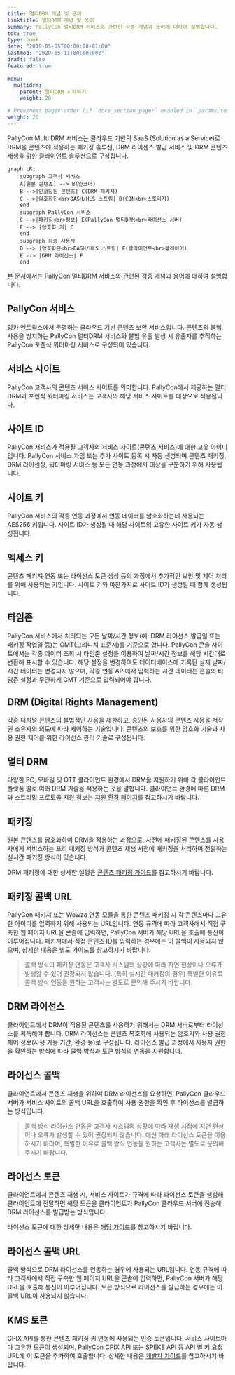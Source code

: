 ```yaml
---
title: 멀티DRM 개념 및 용어
linktitle: 멀티DRM 개념 및 용어
summary: PallyCon 멀티DRM 서비스와 관련된 각종 개념과 용어에 대하여 설명합니다.
toc: true
type: book
date: "2019-05-05T00:00:00+01:00"
lastmod: "2020-05-11T00:00:00Z"
draft: false
featured: true

menu:
  multidrm:
    parent: 멀티DRM 시작하기
    weight: 20

# Prev/next pager order (if `docs_section_pager` enabled in `params.toml`)
weight: 20
---
```


PallyCon Multi DRM 서비스는 클라우드 기반의 SaaS (Solution as a Service)로 DRM을 콘텐츠에 적용하는 패키징 솔루션, DRM 라이센스 발급 서비스 및 DRM 콘텐츠 재생을 위한 클라이언트 솔루션으로 구성됩니다.

```mermaid
graph LR;
    subgraph 고객사 서비스
    A[원본 콘텐츠] --> B(인코더)
    B -->|인코딩된 콘텐츠| C(DRM 패키져)
    C -->|암호화된<br>DASH/HLS 스트림| D(CDN<br>스토리지)
    end
    subgraph PallyCon 서비스
    C -->|패키징<br>정보| E(PallyCon 멀티DRM<br>라이선스 서버)
    E --> |암호화 키| C
    end
    subgraph 최종 사용자
    D --> |암호화된<br>DASH/HLS 스트림| F(클라이언트<br>플레이어)
    E --> |DRM 라이선스| F
    end
```

본 문서에서는 PallyCon 멀티DRM 서비스와 관련된 각종 개념과 용어에 대하여 설명합니다.

## PallyCon 서비스

잉카 엔트웍스에서 운영하는 클라우드 기반 콘텐츠 보안 서비스입니다. 콘텐츠의 불법 사용을 방지하는 PallyCon 멀티DRM 서비스와 불법 유출 발생 시 유출자를 추적하는 PallyCon 포렌식 워터마킹 서비스로 구성되어 있습니다.

## 서비스 사이트

PallyCon 고객사의 콘텐츠 서비스 사이트를 의미합니다. PallyCon에서 제공하는 멀티DRM과 포렌식 워터마킹 서비스는 고객사의 해당 서비스 사이트를 대상으로 적용됩니다.

## 사이트 ID

PallyCon 서비스가 적용될 고객사의 서비스 사이트(콘텐츠 서비스)에 대한 고유 아이디입니다. PallyCon 서비스 가입 또는 추가 사이트 등록 시 자동 생성되며 콘텐츠 패키징, DRM 라이센싱, 워터마킹 서비스 등 모든 연동 과정에서 대상을 구분하기 위해 사용됩니다.

## 사이트 키

PallyCon 서비스의 각종 연동 과정에서 연동 데이터를 암호화하는데 사용되는 AES256 키입니다. 사이트 ID가 생성될 때 해당 사이트의 고유한 사이트 키가 자동 생성됩니다.

## 액세스 키

콘텐츠 패키져 연동 또는 라이선스 토큰 생성 등의 과정에서 추가적인 보안 및 제어 처리를 위해 사용되는 키입니다. 사이트 키와 마찬가지로 사이트 ID가 생성될 때 함께 생성됩니다.

## 타임존

PallyCon 서비스에서 처리되는 모든 날짜/시간 정보(예: DRM 라이선스 발급일 또는 패키징 작업일 등)는 GMT(그리니치 표준시)를 기준으로 합니다. PallyCon 콘솔 사이트에서는 각종 데이터 조회 시 타임존 설정을 이용하여 날짜/시간 정보를 해당 시간대로 변환해 표시할 수 있습니다. 해당 설정을 변경하여도 데이터베이스에 기록된 실제 날짜/시간 데이터는 변경되지 않으며, 각종 연동 API에서 입력하는 시간 데이터는 콘솔의 타임존 설정과 무관하게 GMT 기준으로 입력되어야 합니다.

## DRM (Digital Rights Management)

각종 디지털 콘텐츠의 불법적인 사용을 제한하고, 승인된 사용자의 콘텐츠 사용을 저작권 소유자의 의도에 따라 제어하는 기술입니다. 콘텐츠의 보호를 위한 암호화 기술과 사용 권한 제어를 위한 라이선스 관리 기술로 구성됩니다.

## 멀티 DRM

다양한 PC, 모바일 및 OTT 클라이언트 환경에서 DRM을 지원하기 위해 각 클라이언트 플랫폼 별로 여러 DRM 기술을 적용하는 것을 말합니다. 클라이언트 환경에 따른 DRM과 스트리밍 프로토콜 지원 정보는 [지원 환경 페이지](../supported-env)를 참고하시기 바랍니다.

## 패키징

원본 콘텐츠를 암호화하여 DRM을 적용하는 과정으로, 사전에 패키징된 콘텐츠를 사용자에게 서비스하는 프리 패키징 방식과 콘텐츠 재생 시점에 패키징을 처리하며 전달하는 실시간 패키징 방식이 있습니다.

DRM 패키징에 대한 상세한 설명은 [콘텐츠 패키징 가이드](../../packaging)를 참고하시기 바랍니다.

## 패키징 콜백 URL

PallyCon 패키져 또는 Wowza 연동 모듈을 통한 콘텐츠 패키징 시 각 콘텐츠마다 고유한 아이디를 입력하기 위해 사용되는 URL입니다. 연동 규격에 따라 고객사에서 직접 구축한 웹 페이지 URL을 콘솔에 입력하면, PallyCon 서버가 해당 URL을 호출해 통신이 이루어집니다. 패키져에서 직접 콘텐츠 ID를 입력하는 경우에는 이 콜백이 사용되지 않으며, 상세한 내용은 별도 가이드를 참고하시기 바랍니다.

> 콜백 방식의 패키징 연동은 고객사 시스템의 상황에 따라 지연 현상이나 오류가 발생할 수 있어 권장되지 않습니다. (특히 실시간 패키징의 경우) 특별한 이유로 콜백 방식 연동을 원하는 고객사는 별도로 문의해 주시기 바랍니다.

## DRM 라이선스

클라이언트에서 DRM이 적용된 콘텐츠를 사용하기 위해서는 DRM 서버로부터 라이선스를 획득해야 합니다. DRM 라이선스는 콘텐츠 복호화에 사용되는 암호키와 사용 권한 제어 정보(사용 가능 기간, 환경 등)로 구성됩니다. 라이선스 발급 과정에서 사용자 권한을 확인하는 방식에 따라 콜백 방식과 토큰 방식의 연동을 지원합니다.

## 라이선스 콜백

클라이언트에서 콘텐츠 재생을 위하여 DRM 라이선스를 요청하면, PallyCon 클라우드 서버가 서비스 사이트의 콜백 URL을 호출하여 사용 권한을 확인 후 라이선스를 발급하는 방식입니다.

> 콜백 방식 라이선스 연동은 고객사 시스템의 상황에 따라 재생 시점에 지연 현상이나 오류가 발생할 수 있어 권장되지 않습니다. 대신 아래 라이선스 토큰을 이용하시기 바라며, 특별한 이유로 콜백 방식 연동을 원하는 고객사는 별도로 문의해 주시기 바랍니다.

## 라이선스 토큰

클라이언트에서 콘텐츠 재생 시, 서비스 사이트가 규격에 따라 라이선스 토큰을 생성해 클라이언트에 전달하면 해당 토큰을 클라이언트가 PallyCon 클라우드 서버에 전송해 DRM 라이선스를 발급받는 방식입니다.

라이선스 토큰에 대한 상세한 내용은 [해당 가이드](../../license/license-token)를 참고하시기 바랍니다.

## 라이선스 콜백 URL

콜백 방식으로 DRM 라이선스를 연동하는 경우에 사용되는 URL입니다. 연동 규격에 따라 고객사에서 직접 구축한 웹 페이지 URL을 콘솔에 입력하면, PallyCon 서버가 해당 URL을 호출해 통신이 이루어집니다. 토큰 방식으로 라이선스를 발급하는 경우에는 이 콜백 URL이 사용되지 않습니다.

## KMS 토큰

CPIX API를 통한 콘텐츠 패키징 키 연동에 사용되는 인증 토큰입니다. 서비스 사이트마다 고유한 토큰이 생성되며, PallyCon CPIX API 또는 SPEKE API 등 API 별 키 요청 URL에 이 토큰을 추가하여 호출합니다. 상세한 내용은 [개발자 가이드](../../packaging/cpix-api)를 참고하시기 바랍니다.
